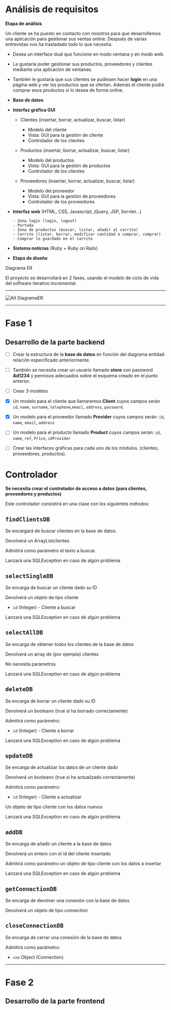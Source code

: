 # Análisis de requisitos

**Etapa de análisis**

Un cliente se ha puesto en contacto con nosotros para que desarrollemos una aplicación para gestionar sus ventas online.
Después de varias entrevistas nos ha trasladado todo lo que necesita.

* Desea un interface dual que funcione en modo ventana y en modo web.

* Le gustaría poder gestionar sus productos, proveedores y clientes mediante una aplicación de ventanas.

* También le gustaría que sus clientes se pudiesen hacer **login** en una página web y ver los productos que se ofertan. Además el cliente podrá comprar esos productos si lo desea de forma online.

* **Base de datos**

* **Interfaz gráfica GUI**

    - Clientes (insertar, borrar, actualizar, buscar, listar)

        * Modelo del cliente
        * Vista: GUI para la gestión de cliente
        * Controlador de los clientes

    - Productos (insertar, borrar, actualizar, buscar, listar)

        * Modelo del productos
        * Vista: GUI para la gestión de productos
        * Controlador de los clientes

    - Proveedores (insertar, borrar, actualizar, buscar, listar)

        * Modelo del proveedor
        * Vista: GUI para la gestión de proveedores
        * Controlador de los proveedores


* **Interfaz web** (HTML, CSS, Javascript, jQuery, JSP, Servlet...)

      - Zona login (login, logout)
      - Portada
      - Zona de productos (buscar, listar, añadir al carrito)
      - Carrito (listar, borrar, modificar cantidad a comprar, comprar)
      - Comprar lo guardado en el carrito

* **Sistema noticias** (Ruby + Ruby on Rails)

* **Etapa de diseño**

Diagrama ER

El proyecto se desarrollará en 2 fases, usando el modelo de ciclo de vida del software iterativo incremental.

____

![Alt DiagramaER](/references/DiagramaER.png)

____

# Fase 1
## Desarrollo de la parte backend

* [ ] Crear la estructura de la **base de datos** en función del diagrama entidad relación especificado anteriormente.

* [ ] También se necesita crear un usuario llamado **store** con password **Ad1234** y permisos adecuados sobre el esquema creado en el punto anterior.

* [ ] Crear 3 modelos

* [x] Un modelo para el cliente que llamaremos **Client** cuyos campos serán `id`, `name`, `surname`, `telephone`,`email`, `address`, `password`.

* [x] Un modelo para el proveedor llamado **Provider** cuyos campos serán:
`id`, `name`, `email`, `address`

* [ ] Un modelo para el producto llamado **Product** cuyos campos serán:
`id`, `name`, `ref`, `Price`, `idProvider`

* [ ] Crear las interfaces gráficas para cada uno de los módulos. (clientes, proveedores, productos).


# Controlador

**Se necesita crear el controlador de acceso a datos (para clientes, proveedores y productos)**

Este controlador consistirá en una clase con los siguientes métodos:

## `findClientsDB`

Se encargará de buscar clientes en la base de datos.

Devolverá un ArrayListclientes

Admitirá como parámetro el texto a buscar.

Lanzará una SQLException en caso de algún problema

## `selectSingleDB`

Se encarga de buscar un cliente dado su ID

Devolverá un objeto de tipo cliente

  * `id` (Integer) - Cliente a buscar

Lanzará una SQLException en caso de algún problema

## `selectAllDB`

Se encarga de obtener todos los clientes de la base de datos

Devolverá un array de (por ejemplo) clientes

No necesita parámetros

Lanzará una SQLException en caso de algún problema

## `deleteDB`

Se encarga de borrar un cliente dado su ID

Devolverá un booleano (true si ha borrado correctamente)

Admitirá como parámetro:

  * `id` (Integer) - Cliente a borrar

Lanzará una SQLException en caso de algún problema

## `updateDB`

Se encarga de actualizar los datos de un cliente dado

Devolverá un booleano (true si ha actualizado correctamente)

Admitirá como parámetro:

  * `id` (Integer) - Cliente a actualizar

Un objeto de tipo cliente con los datos nuevos

Lanzará una SQLException en caso de algún problema

## `addDB`

Se encarga de añadir un cliente a la base de datos

Devolverá un entero con el id del cliente insertado

Admitirá como parámetro un objeto de tipo cliente con los datos a insertar

Lanzará una SQLException en caso de algún problema


## `getConnectionDB`

Se encarga de devolver una conexión con la base de datos

Devolverá un objeto de tipo connection


## `closeConnectionDB`

Se encarga de cerrar una conexión de la base de datos        

Admitirá como parámetro:

  * `con` Object (Connection)

____


# Fase 2
## Desarrollo de la parte frontend
